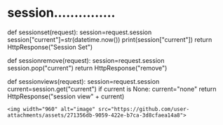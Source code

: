 # session...............

def sessionset(request):
    session=request.session
    session["current"]=str(datetime.now())
    print(session["current"])
    return HttpResponse("Session Set")

def sessionremove(request):
    session=request.session
    session.pop("current")
    return HttpResponse("remove")

def sessionviews(request):
    session=request.session
    current=session.get("current")
    if current is None:
        current="none"
    return HttpResponse("session view" + current)

    <img width="960" alt="image" src="https://github.com/user-attachments/assets/271356db-9059-422e-b7ca-3d8cfaea14a8">
